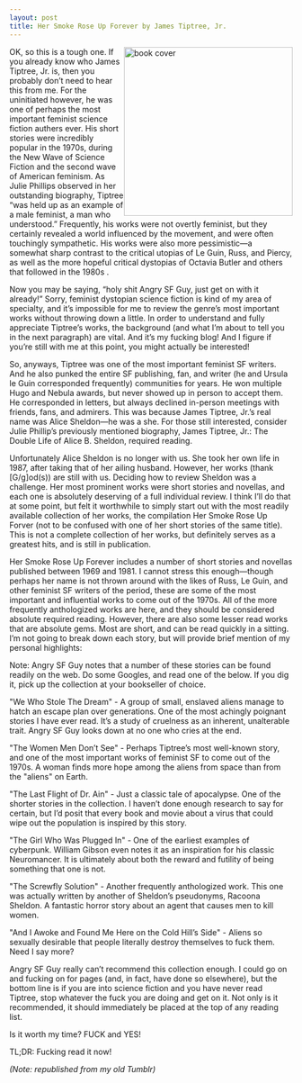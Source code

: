 ```yaml
---
layout: post
title: Her Smoke Rose Up Forever by James Tiptree, Jr.
---
```



<img style="float: right;height:300px;border:0" alt="book cover" src="http://ecx.images-amazon.com/images/I/510dhU%2B8avL.jpg">


OK, so this is a tough one.  If you already know who James Tiptree, Jr. is, then you probably don’t need to hear this from me.  For the uninitiated however, he was one of perhaps the most important feminist science fiction authers ever.  His short stories were incredibly popular in the 1970s, during the New Wave of Science Fiction and the second wave of American feminism.  As Julie Phillips observed in her outstanding biography, Tiptree “was held up as an example of a male feminist, a man who understood.”  Frequently, his works were not overtly feminist, but they certainly revealed a world influenced by the movement, and were often touchingly sympathetic.  His works were also more pessimistic—a somewhat sharp contrast to the critical utopias of Le Guin, Russ, and Piercy, as well as the more hopeful critical dystopias of Octavia Butler and others that followed in the 1980s .

Now you may be saying, “holy shit Angry SF Guy, just get on with it already!”  Sorry, feminist dystopian science fiction is kind of my area of specialty, and it’s impossible for me to review the genre’s most important works without throwing down a little.  In order to understand and fully appreciate Tiptree’s works, the background (and what I’m about to tell you in the next paragraph) are vital.  And it’s my fucking blog!  And I figure if you’re still with me at this point, you might actually be interested!

So, anyways, Tiptree was one of the most important feminist SF writers.  And he also punked the entire SF publishing, fan, and writer (he and Ursula le Guin corresponded frequently) communities for years.  He won multiple Hugo and Nebula awards, but never showed up in person to accept them.  He corresponded in letters, but always declined in-person meetings with friends, fans, and admirers.  This was because James Tiptree, Jr.’s real name was Alice Sheldon—he was a she.  For those still interested, consider Julie Phillip’s previously mentioned biography, James Tiptree, Jr.: The Double Life of Alice B. Sheldon, required reading.

Unfortunately Alice Sheldon is no longer with us.  She took her own life in 1987, after taking that of her ailing husband.  However, her works (thank [G/g]od(s)) are still with us.  Deciding how to review Sheldon was a challenge.  Her most prominent works were short stories and novellas, and each one is absolutely deserving of a full individual review.  I think I’ll do that at some point, but felt it worthwhile to simply start out with the most readily available collection of her works, the compilation Her Smoke Rose Up Forver (not to be confused with one of her short stories of the same title).  This is not a complete collection of her works, but definitely serves as a greatest hits, and is still in publication.

Her Smoke Rose Up Forever includes a number of short stories and novellas published between 1969 and 1981.  I cannot stress this enough—though perhaps her name is not thrown around with the likes of Russ, Le Guin, and other feminist SF writers of the period, these are some of the most important and influential works to come out of the 1970s.  All of the more frequently anthologized works are here, and they should be considered absolute required reading.  However, there are also some lesser read works that are absolute gems.  Most are short, and can be read quickly in a sitting.  I’m not going to break down each story, but will provide brief mention of my personal highlights:

Note: Angry SF Guy notes that a number of these stories can be found readily on the web.  Do some Googles, and read one of the below.  If you dig it, pick up the collection at your bookseller of choice.

"We Who Stole The Dream" - A group of small, enslaved aliens manage to hatch an escape plan over generations.  One of the most achingly poignant stories I have ever read.  It’s a study of cruelness as an inherent, unalterable trait.  Angry SF Guy looks down at no one who cries at the end.  

"The Women Men Don’t See" - Perhaps Tiptree’s most well-known story, and one of the most important works of feminist SF to come out of the 1970s.  A woman finds more hope among the aliens from space than from the "aliens" on Earth.

"The Last Flight of Dr. Ain" - Just a classic tale of apocalypse.  One of the shorter stories in the collection.  I haven’t done enough research to say for certain, but I’d posit that every book and movie about a virus that could wipe out the population is inspired by this story.

"The Girl Who Was Plugged In" - One of the earliest examples of cyberpunk.  William Gibson even notes it as an inspiration for his classic Neuromancer.  It is ultimately about both the reward and futility of being something that one is not.

"The Screwfly Solution" - Another frequently anthologized work.  This one was actually written by another of Sheldon’s pseudonyms, Racoona Sheldon.  A fantastic horror story about an agent that causes men to kill women.

"And I Awoke and Found Me Here on the Cold Hill’s Side" - Aliens so sexually desirable that people literally destroy themselves to fuck them.  Need I say more?

Angry SF Guy really can’t recommend this collection enough.  I could go on and fucking on for pages (and, in fact, have done so elsewhere), but the bottom line is if you are into science fiction and you have never read Tiptree, stop whatever the fuck you are doing and get on it.  Not only is it recommended, it should immediately be placed at the top of any reading list.

Is it worth my time? FUCK and YES!

TL;DR: Fucking read it now!

*(Note: republished from my old Tumblr)*
